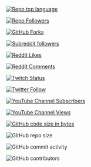 <!-- # My-animations
Hey!
I am againzeenox.
You'll find all my animation codes HERE!
I use ManimCE to animate stuff.
It's a free-to-use Python library created by Grant Sanderson a.k.a. 3Blue1Brown.
I use Python because it's the only programming language I know. 
BYE! -->





<!-- GitHuB -->
[![Repo top language](https://img.shields.io/github/languages/top/againzeenox/My-animations)](https://github.com/againzeenox/Project)

[![Repo Followers](https://img.shields.io/github/followers/againzeenox?label=GitHub%20followers&style=social)](https://github.com/againzeenox)

[![GitHub Forks](https://img.shields.io/github/forks/againzeenox/My-animations?label=Repo%20Forks&style=social)](https://github.com/againzeenox/My-animations)

<!-- Reddit -->

[![Subreddit followers](https://img.shields.io/reddit/subreddit-subscribers/againzeenoxCOMMUNITY?label=Subreddit%20followers&style=social)](https://www.reddit.com/r/againzeenoxCOMMUNITY/)

[![Reddit Likes](https://img.shields.io/reddit/user-karma/link/againzeenox?label=Reddit%20Likes&style=social)](https://www.reddit.com/user/againzeenox)

[![Reddit Comments](https://img.shields.io/reddit/user-karma/comment/againzeenox?label=Reddit%20Comments&style=social)](https://www.reddit.com/user/againzeenox)

<!-- Twitch -->

[![Twitch Status](https://img.shields.io/twitch/status/againzeenox?label=Twitch%20Account&style=social)](https://www.twitch.tv/againzeenox)

<!-- Twitter -->

[![Twitter Follow](https://img.shields.io/twitter/follow/againzeenox?label=Twitter%20Followers&style=social)](https://twitter.com/againzeenox)

<!-- YouTube -->

[![YouTube Channel Subscribers](https://img.shields.io/youtube/channel/subscribers/UCk71twvi6p8i6AqYtFng95g?label=YouTube%20Subscribers&style=social)](https://www.youtube.com/channel/UCk71twvi6p8i6AqYtFng95g?sub_confirmation=1)

[![YouTube Channel Views](https://img.shields.io/youtube/channel/views/UCk71twvi6p8i6AqYtFng95g?label=YouTube%20views&style=social)](https://www.youtube.com/watch?v=LPNJRIVrHLk)

<!-- Repo size -->

[![GitHub code size in bytes](https://img.shields.io/github/languages/code-size/againzeenox/My-animations?label=Repo%20code%20size&style=plastic)](https://www.youtube.com/watch?v=xvFZjo5PgG0)

![GitHub repo size](https://img.shields.io/github/repo-size/againzeenox/My-animations?label=Repo%20size)

![GitHub commit activity](https://img.shields.io/github/commit-activity/y/againzeenox/My-animations)

![GitHub contributors](https://img.shields.io/github/contributors/againzeenox/My-animations)
